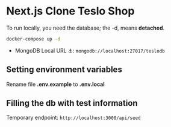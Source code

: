 # Next.js Clone Teslo Shop

To run locally, you need the database; the -d, means **detached**.

```bash
docker-compose up -d
```

- MongoDB Local URL ⚓: `mongodb://localhost:27017/teslodb`

## Setting environment variables

Rename file **.env.example** to **.env.local**

## Filling the db with test information

Temporary endpoint: `http://localhost:3000/api/seed`
